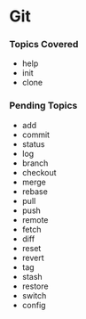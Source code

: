 # Git

### Topics Covered

* help
* init
* clone

### Pending Topics

* add
* commit
* status
* log
* branch
* checkout
* merge
* rebase
* pull
* push
* remote
* fetch
* diff
* reset
* revert
* tag
* stash
* restore
* switch
* config